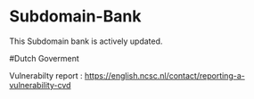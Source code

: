 # Subdomain-Bank

This Subdomain bank is actively updated.

#Dutch Goverment 

Vulnerabilty report : https://english.ncsc.nl/contact/reporting-a-vulnerability-cvd
